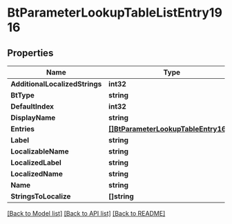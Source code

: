 # BtParameterLookupTableListEntry1916

## Properties

Name | Type | Description | Notes
------------ | ------------- | ------------- | -------------
**AdditionalLocalizedStrings** | **int32** |  | [optional] 
**BtType** | **string** |  | [optional] 
**DefaultIndex** | **int32** |  | [optional] 
**DisplayName** | **string** |  | [optional] 
**Entries** | [**[]BtParameterLookupTableEntry1667**](BTParameterLookupTableEntry-1667.md) |  | [optional] 
**Label** | **string** |  | [optional] 
**LocalizableName** | **string** |  | [optional] 
**LocalizedLabel** | **string** |  | [optional] 
**LocalizedName** | **string** |  | [optional] 
**Name** | **string** |  | [optional] 
**StringsToLocalize** | **[]string** |  | [optional] 

[[Back to Model list]](../README.md#documentation-for-models) [[Back to API list]](../README.md#documentation-for-api-endpoints) [[Back to README]](../README.md)


